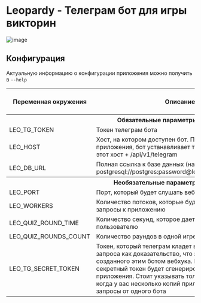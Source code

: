 # Leopardy - Телеграм бот для игры викторин

![image](https://user-images.githubusercontent.com/7967826/200128044-44605293-c188-422a-af1a-9609113b0f36.png)

## Конфигурация

Актуальную информацию о конфигурации приложения можно получить в `--help`

<table>
    <tr>
        <th>Переменная окружения</th>
        <th>Описание</th>
        <th>Значение по умолчанию</th>
    </tr>
    <tr>
        <th colspan=4>Обязательные параметры</th>
    </tr>
    <tr>
        <td>LEO_TG_TOKEN</td>
        <td>Токен телеграм бота</td>
        <td></td>
    </tr>
    <tr>
        <td>LEO_HOST</td>
        <td>Хост, на котором доступен бот. При запуске приложения, бот устанавливает телеграм вебхук на этот хост + /api/v1/telegram</td>
        <td></td>
    </tr>
    <tr>
        <td>LEO_DB_URL</td>
        <td>Полная ссылка к базе данных (напр. postgresql://postgres:password@localhost:5432/leopardy)</td>
        <td></td>
    </tr>
    <tr>
        <th colspan=4>Необязательные параметры</th>
    </tr>
    <tr>
        <td>LEO_PORT</td>
        <td>Порт, который будет слушать веб сервер бота</td>
        <td>8888</td>
    </tr>
    <tr>
        <td>LEO_WORKERS</td>
        <td>Количество потоков, которые будут обрабатывать запросы к приложению</td>
        <td>4</td>
    </tr>
    <tr>
        <td>LEO_QUIZ_ROUND_TIME</td>
        <td>Количество секунд, которое дается на ответ пользователю</td>
        <td>15</td>
    </tr>
    <tr>
        <td>LEO_QUIZ_ROUNDS_COUNT</td>
        <td>Количество раундов в одной игре</td>
        <td>5</td>
    </tr>
    <tr>
        <td>LEO_TG_SECRET_TOKEN</td>
        <td>Токен, который телеграм кладет в хедеры каждого запроса как доказательство, что запросы идут от созданного этим ботом вебхука. Если не указать, секретный токен будет сгенерирован при старте приложения. Стоит указывать только в том случае, когда у вас несколько копий приложения обрабатывают запросы от одного бота</td>
        <td></td>
    </tr>
</table>
